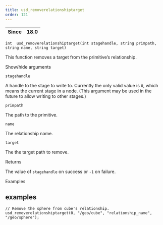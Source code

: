 ```yaml
---
title: usd_removerelationshiptarget
order: 121
---
```

| Since | 18.0 |
| --- | --- |

`int  usd_removerelationshiptarget(int stagehandle, string primpath, string name, string target)`

This function removes a target from the primitive’s relationship.

Show/hide arguments

`stagehandle`

A handle to the stage to write to. Currently the only valid value is `0`, which means the current stage in a node. (This argument may be used in the future to allow writing to other stages.)

`primpath`

The path to the primitive.

`name`

The relationship name.

`target`

The the target path to remove.

Returns

The value of `stagehandle` on success or `-1` on failure.

Examples

## examples

```vex
// Remove the sphere from cube's relationship.
usd_removerelationshiptarget(0, "/geo/cube", "relationship_name", "/geo/sphere");

```
